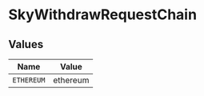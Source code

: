 # SkyWithdrawRequestChain


## Values

| Name       | Value      |
| ---------- | ---------- |
| `ETHEREUM` | ethereum   |